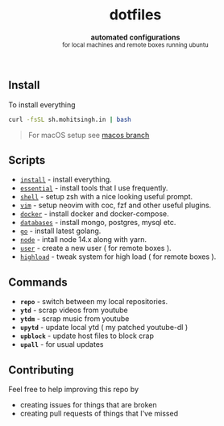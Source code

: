 <h1 align="center">dotfiles</h1>
<p align="center">
  <b>automated configurations</b><br/>
  <sub>for local machines and remote boxes running ubuntu</sub>
</p>
<br />

## Install

To install everything

```sh
curl -fsSL sh.mohitsingh.in | bash
```

> For macOS setup see [macos branch](https://github.com/mohitsinghs/dotfiles/tree/macos)

## Scripts

- [`install`][1] - install everything.
- [`essential`][2] - install tools that I use frequently.
- [`shell`][3] - setup zsh with a nice looking useful prompt.
- [`vim`][4] - setup neovim with coc, fzf and other useful plugins.
- [`docker`][5] - install docker and docker-compose.
- [`databases`][6] - install mongo, postgres, mysql etc.
- [`go`][7] - install latest golang.
- [`node`][8] - intall node 14.x along with yarn.
- [`user`][9] - create a new user ( for remote boxes ).
- [`highload`][10] - tweak system for high load ( for remote boxes ).

[1]: scripts/install
[2]: scripts/essential
[3]: scripts/shell
[4]: scripts/vim
[5]: scripts/docker
[6]: scripts/databases
[7]: scripts/go
[8]: scripts/node
[9]: scripts/user
[10]: scripts/highload

## Commands

- **`repo`** - switch between my local repositories.
- **`ytd`** - scrap videos from youtube
- **`ytdm`** - scrap music from youtube
- **`upytd`** - update local ytd ( my patched youtube-dl )
- **`upblock`** - update host files to block crap
- **`upall`** - for usual updates

## Contributing

Feel free to help improving this repo by

- creating issues for things that are broken
- creating pull requests of things that I've missed
